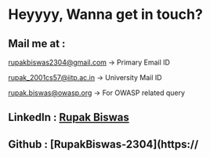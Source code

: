 # Heyyyy, Wanna get in touch?
## Mail me at :
[rupakbiswas2304@gmail.com](mailto:rupakbiswas2304@gmail.com) -> Primary Email ID

[rupak_2001cs57@iitp.ac.in](mailto:rupak_2001cs57@iitp.ac.in) -> University Mail ID

[rupak.biswas@owasp.org](mailto:rupak.biswas@owasp.org) -> For OWASP related query


## LinkedIn : [Rupak Biswas](https://www.linkedin.com/in/rupak-biswas-2304/)
## Github : [RupakBiswas-2304](https://
